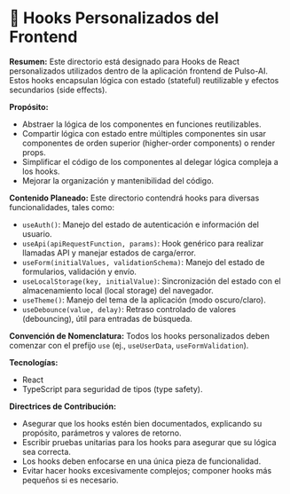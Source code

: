 # 🎣 Hooks Personalizados del Frontend

**Resumen:** Este directorio está designado para Hooks de React personalizados utilizados dentro de la aplicación frontend de Pulso-AI. Estos hooks encapsulan lógica con estado (stateful) reutilizable y efectos secundarios (side effects).

**Propósito:**
- Abstraer la lógica de los componentes en funciones reutilizables.
- Compartir lógica con estado entre múltiples componentes sin usar componentes de orden superior (higher-order components) o render props.
- Simplificar el código de los componentes al delegar lógica compleja a los hooks.
- Mejorar la organización y mantenibilidad del código.

**Contenido Planeado:**
Este directorio contendrá hooks para diversas funcionalidades, tales como:
- `useAuth()`: Manejo del estado de autenticación e información del usuario.
- `useApi(apiRequestFunction, params)`: Hook genérico para realizar llamadas API y manejar estados de carga/error.
- `useForm(initialValues, validationSchema)`: Manejo del estado de formularios, validación y envío.
- `useLocalStorage(key, initialValue)`: Sincronización del estado con el almacenamiento local (local storage) del navegador.
- `useTheme()`: Manejo del tema de la aplicación (modo oscuro/claro).
- `useDebounce(value, delay)`: Retraso controlado de valores (debouncing), útil para entradas de búsqueda.

**Convención de Nomenclatura:**
Todos los hooks personalizados deben comenzar con el prefijo `use` (ej., `useUserData`, `useFormValidation`).

**Tecnologías:**
- React
- TypeScript para seguridad de tipos (type safety).

**Directrices de Contribución:**
- Asegurar que los hooks estén bien documentados, explicando su propósito, parámetros y valores de retorno.
- Escribir pruebas unitarias para los hooks para asegurar que su lógica sea correcta.
- Los hooks deben enfocarse en una única pieza de funcionalidad.
- Evitar hacer hooks excesivamente complejos; componer hooks más pequeños si es necesario.
```

